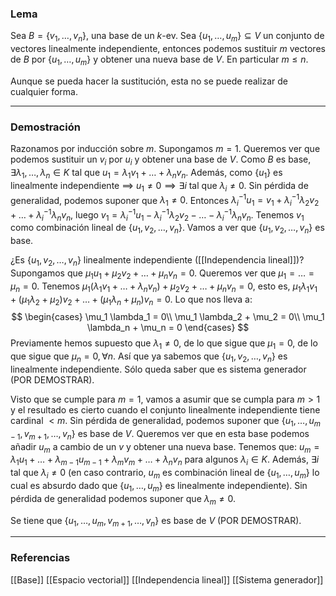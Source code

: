 ### Lema

Sea $B = \{v_1, \dots, v_n\}$, una base de un $k$-ev. Sea $\{u_1, \dots, u_m\} \subseteq V$ un conjunto de vectores linealmente independiente, entonces podemos sustituir $m$ vectores de $B$ por $\{u_1, \dots, u_m\}$ y obtener una nueva base de $V$. En particular $m \le n$.

Aunque se pueda hacer la sustitución, esta no se puede realizar de cualquier forma.

---
### Demostración

Razonamos por inducción sobre $m$. Supongamos $m=1$. Queremos ver que podemos sustituir un $v_i$ por $u_i$ y obtener una base de $V$. Como $B$ es base, $\exists \lambda_1, \dots, \lambda_n \in K$ tal que $u_1 = \lambda_1 v_1 + \dots + \lambda_n v_n$. Además, como $\{u_1\}$ es linealmente independiente $\implies$ $u_1 \not = 0 \implies \exists i$ tal que $\lambda_i \not = 0$.
Sin pérdida de generalidad, podemos suponer que $\lambda_1 \not = 0$. Entonces $\lambda_i^{-1} u_1 = v_1 + \lambda_i^{-1} \lambda_2 v_2 + \dots + \lambda_i^{-1} \lambda_n v_n$, luego $v_1 = \lambda_i^{-1} u_1 - \lambda_i^{-1} \lambda_2 v_2 - \dots - \lambda_i^{-1} \lambda_n v_n$. Tenemos $v_1$ como combinación lineal de $\{u_1, v_2, \dots, v_n\}$. Vamos a ver que $\{u_1, v_2, \dots, v_n\}$ es base.

¿Es $\{u_1, v_2, \dots, v_n\}$ linealmente independiente ([[Independencia lineal]])? Supongamos que $\mu_1 u_1 + \mu_2 v_2 + \dots + \mu_n v_n = 0$. Queremos ver que $\mu_1 = \dots = \mu_n = 0$. Tenemos $\mu_1 (\lambda_1 v_1 + \dots + \lambda_n v_n) + \mu_2 v_2 + \dots + \mu_n v_n = 0$, esto es, $\mu_1 \lambda_1 v_1 + (\mu_1 \lambda_2 + \mu_2)v_2 + \dots + (\mu_1 \lambda_n + \mu_n) v_n = 0$. Lo que nos lleva a:
$$ \begin{cases}   \mu_1 \lambda_1 = 0\\   \mu_1 \lambda_2 + \mu_2 = 0\\   \mu_1 \lambda_n + \mu_n = 0   \end{cases} $$
Previamente hemos supuesto que $\lambda_1 \not = 0$, de lo que sigue que $\mu_1 = 0$, de lo que sigue que $\mu_n = 0, \forall n$. Así que ya sabemos que $\{u_1, v_2, \dots, v_n\}$ es linealmente independiente. Sólo queda saber que es sistema generador (POR DEMOSTRAR).

Visto que se cumple para $m = 1$, vamos a asumir que se cumpla para $m>1$ y el resultado es cierto cuando el conjunto linealmente independiente tiene cardinal $<m$. Sin pérdida de generalidad, podemos suponer que $\{u_1, \dots, u_{m-1}, v_{m+1}, \dots, v_n\}$ es base de $V$. Queremos ver que en esta base podemos añadir $u_m$ a cambio de un $v$ y obtener una nueva base. Tenemos que: $u_m = \lambda_1 u_1 + \dots + \lambda_{m-1} u_{m-1} + \lambda_m v_m + \dots + \lambda_n v_n$ para algunos $\lambda_i \in K$. Además, $\exists i$ tal que $\lambda_i \not = 0$ (en caso contrario, $u_m$ es combinación lineal de $\{u_1, \dots, u_m\}$ lo cual es absurdo dado que $\{u_1, \dots, u_m\}$ es linealmente independiente). Sin pérdida de generalidad podemos suponer que $\lambda_m \not = 0$.

Se tiene que $\{u_1, \dots, u_m, v_{m+1}, \dots, v_n\}$ es base de $V$ (POR DEMOSTRAR).

---
### Referencias
[[Base]]
[[Espacio vectorial]]
[[Independencia lineal]]
[[Sistema generador]]